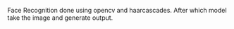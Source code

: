 Face Recognition done using opencv and haarcascades.
After which model take the image and generate output.
